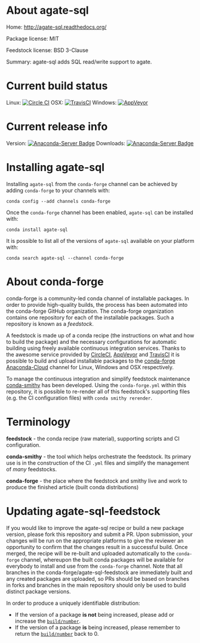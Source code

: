 About agate-sql
===============

Home: http://agate-sql.readthedocs.org/

Package license: MIT

Feedstock license: BSD 3-Clause

Summary: agate-sql adds SQL read/write support to agate.



Current build status
====================

Linux: [![Circle CI](https://circleci.com/gh/conda-forge/tmppxs8jjk8-feedstock.svg?style=shield)](https://circleci.com/gh/conda-forge/tmppxs8jjk8-feedstock)
OSX: [![TravisCI](https://travis-ci.org/conda-forge/tmppxs8jjk8-feedstock.svg?branch=master)](https://travis-ci.org/conda-forge/tmppxs8jjk8-feedstock)
Windows: [![AppVeyor](https://ci.appveyor.com/api/projects/status/github/conda-forge/tmppxs8jjk8-feedstock?svg=True)](https://ci.appveyor.com/project/conda-forge/tmppxs8jjk8-feedstock/branch/master)

Current release info
====================
Version: [![Anaconda-Server Badge](https://anaconda.org/conda-forge/agate-sql/badges/version.svg)](https://anaconda.org/conda-forge/agate-sql)
Downloads: [![Anaconda-Server Badge](https://anaconda.org/conda-forge/agate-sql/badges/downloads.svg)](https://anaconda.org/conda-forge/agate-sql)

Installing agate-sql
====================

Installing `agate-sql` from the `conda-forge` channel can be achieved by adding `conda-forge` to your channels with:

```
conda config --add channels conda-forge
```

Once the `conda-forge` channel has been enabled, `agate-sql` can be installed with:

```
conda install agate-sql
```

It is possible to list all of the versions of `agate-sql` available on your platform with:

```
conda search agate-sql --channel conda-forge
```


About conda-forge
=================

conda-forge is a community-led conda channel of installable packages.
In order to provide high-quality builds, the process has been automated into the
conda-forge GitHub organization. The conda-forge organization contains one repository
for each of the installable packages. Such a repository is known as a *feedstock*.

A feedstock is made up of a conda recipe (the instructions on what and how to build
the package) and the necessary configurations for automatic building using freely
available continuous integration services. Thanks to the awesome service provided by
[CircleCI](https://circleci.com/), [AppVeyor](http://www.appveyor.com/)
and [TravisCI](https://travis-ci.org/) it is possible to build and upload installable
packages to the [conda-forge](https://anaconda.org/conda-forge)
[Anaconda-Cloud](http://docs.anaconda.org/) channel for Linux, Windows and OSX respectively.

To manage the continuous integration and simplify feedstock maintenance
[conda-smithy](http://github.com/conda-forge/conda-smithy) has been developed.
Using the ``conda-forge.yml`` within this repository, it is possible to re-render all of
this feedstock's supporting files (e.g. the CI configuration files) with ``conda smithy rerender``.


Terminology
===========

**feedstock** - the conda recipe (raw material), supporting scripts and CI configuration.

**conda-smithy** - the tool which helps orchestrate the feedstock.
                   Its primary use is in the construction of the CI ``.yml`` files
                   and simplify the management of *many* feedstocks.

**conda-forge** - the place where the feedstock and smithy live and work to
                  produce the finished article (built conda distributions)


Updating agate-sql-feedstock
============================

If you would like to improve the agate-sql recipe or build a new
package version, please fork this repository and submit a PR. Upon submission,
your changes will be run on the appropriate platforms to give the reviewer an
opportunity to confirm that the changes result in a successful build. Once
merged, the recipe will be re-built and uploaded automatically to the
`conda-forge` channel, whereupon the built conda packages will be available for
everybody to install and use from the `conda-forge` channel.
Note that all branches in the conda-forge/agate-sql-feedstock are
immediately built and any created packages are uploaded, so PRs should be based
on branches in forks and branches in the main repository should only be used to
build distinct package versions.

In order to produce a uniquely identifiable distribution:
 * If the version of a package **is not** being increased, please add or increase
   the [``build/number``](http://conda.pydata.org/docs/building/meta-yaml.html#build-number-and-string).
 * If the version of a package **is** being increased, please remember to return
   the [``build/number``](http://conda.pydata.org/docs/building/meta-yaml.html#build-number-and-string)
   back to 0.
